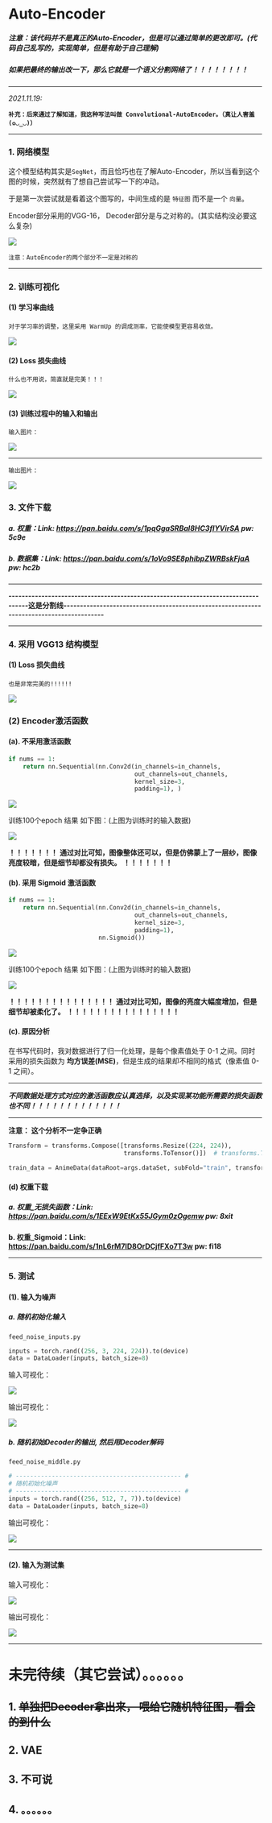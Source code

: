 # Auto-Encoder

##### 注意：该代码并不是真正的Auto-Encoder，但是可以通过简单的更改即可。(代码自己乱写的，实现简单，但是有助于自己理解)

##### 如果把最终的输出改一下，那么它就是一个语义分割网络了！！！！！！！！



------

*2021.11.19:*

​	**```补充：后来通过了解知道，我这种写法叫做 Convolutional-AutoEncoder。（真让人害羞(✿◡‿◡)）```**

------

### 1. 网络模型	

这个模型结构其实是```SegNet```，而且恰巧也在了解Auto-Encoder，所以当看到这个图的时候，突然就有了想自己尝试写一下的冲动。

于是第一次尝试就是看着这个图写的，中间生成的是 ```特征图``` 而不是一个 ```向量```。



Encoder部分采用的VGG-16， Decoder部分是与之对称的。(其实结构没必要这么复杂)

<img src="./files/model.png" style="zoom: 100%">

```注意：AutoEncoder的两个部分不一定是对称的```

------

### 2. 训练可视化

#### (1) 学习率曲线

```对于学习率的调整，这里采用 WarmUp 的调成测率，它能使模型更容易收敛。```

<img src="./files/warmuplr.png" style="zoom: 100%">



#### (2)  Loss 损失曲线

```什么也不用说，简直就是完美！！！```

<img src="./files/loss.png" style="zoom: 100%">



#### (3) 训练过程中的输入和输出

```输入图片：```

<img src="./files/out.png" style="zoom: 100%">

------

```输出图片：```

<img src="./files/in.png" style="zoom: 100%">



### 3. 文件下载

##### a. 权重：Link: https://pan.baidu.com/s/1pqGgaSRBal8HC3flYVirSA pw: 5c9e 

##### b. 数据集：Link: https://pan.baidu.com/s/1oVo9SE8phibpZWRBskFjaA pw: hc2b 





------

**----------------------------------------------------------------------------------这是分割线-----------------------------------------------------------------------------------------**

------

### 4. 采用 VGG13 结构模型

#### (1)  Loss 损失曲线

```也是非常完美的!!!!!!```

<img src="./files/loss2.png" style="zoom: 100%">



### (2) Encoder激活函数

#### (a).  不采用激活函数

```python
if nums == 1:
    return nn.Sequential(nn.Conv2d(in_channels=in_channels,
                                   out_channels=out_channels,
                                   kernel_size=3,
                                   padding=1), )
```

<img src="./files/no.png" style="zoom: 100%">



训练100个epoch 结果 如下图：(上图为训练时的输入数据)

<img src="./files/no0.png" style="zoom: 100%">



**！！！！！！！** **通过对比可知，图像整体还可以，但是仿佛蒙上了一层纱，图像亮度较暗，但是细节却都没有损失。**  **！！！！！！！**



#### (b). 采用 Sigmoid 激活函数

```python
if nums == 1:
    return nn.Sequential(nn.Conv2d(in_channels=in_channels,
                                   out_channels=out_channels,
                                   kernel_size=3,
                                   padding=1),
                         nn.Sigmoid())
```

<img src="./files/yes.png" style="zoom: 100%">



训练100个epoch 结果 如下图：(上图为训练时的输入数据)

<img src="./files/yes0.png" style="zoom: 100%">



**！！！！！！！！！！！！！！！** **通过对比可知，图像的亮度大幅度增加，但是细节却被柔化了。**  **！！！！！！！！！！！！！！！！**



#### (c). 原因分析

在书写代码时，我对数据进行了归一化处理，是每个像素值处于 0-1 之间。同时采用的损失函数为 **均方误差(MSE)**，但是生成的结果却不相同的格式（像素值 0-1 之间）。

-------

***不同数据处理方式对应的激活函数应认真选择，以及实现某功能所需要的损失函数也不同！！！！！！！！！！！！！***

-------

**注意： 这个分析不一定争正确**

```python
Transform = transforms.Compose([transforms.Resize((224, 224)),
                                transforms.ToTensor()])  # transforms.ToTensor() 归一化处理

train_data = AnimeData(dataRoot=args.dataSet, subFold="train", transform=Transform)
```



####  (d) 权重下载

##### a. 权重_无损失函数：Link: https://pan.baidu.com/s/1EExW9EtKx55JGym0zOgemw   pw: 8xit 

**b. 权重_Sigmoid：Link: https://pan.baidu.com/s/1nL6rM7ID8OrDCjfFXo7T3w   pw: fi18**



-----



### 5. 测试

#### (1). 输入为噪声

##### a. 随机初始化输入

```feed_noise_inputs.py```

```python
inputs = torch.rand((256, 3, 224, 224)).to(device)
data = DataLoader(inputs, batch_size=8)
```

输入可视化：

<img src="./files/lala0.png" style="zoom: 100%">

输出可视化：

<img src="./files/lala2.png" style="zoom: 100%">



##### b. 随机初始Decoder的输出, 然后用Decoder解码

```feed_noise_middle.py```

```python
# ---------------------------------------------- #
# 随机初始化噪声
# ---------------------------------------------- #
inputs = torch.rand((256, 512, 7, 7)).to(device)
data = DataLoader(inputs, batch_size=8)
```

输出可视化：

<img src="./files/noise.png" style="zoom: 100%">

------

#### (2). 输入为测试集

输入可视化：

<img src="./files/test0.png" style="zoom: 100%">

输出可视化：

<img src="./files/test1.png" style="zoom: 100%">



--------



# 未完待续（其它尝试）。。。。。。

## 1. ~~单独把Decoder拿出来， 喂给它随机特征图，看会的到什么~~

## 2. VAE

## 3. 不可说

## 4. 。。。。。。

